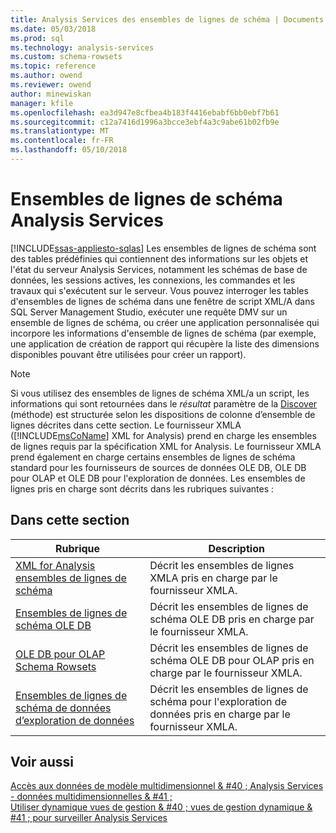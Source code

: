 ```yaml
---
title: Analysis Services des ensembles de lignes de schéma | Documents Microsoft
ms.date: 05/03/2018
ms.prod: sql
ms.technology: analysis-services
ms.custom: schema-rowsets
ms.topic: reference
ms.author: owend
ms.reviewer: owend
author: minewiskan
manager: kfile
ms.openlocfilehash: ea3d947e8cfbea4b183f4416ebabf6bb0ebf7b61
ms.sourcegitcommit: c12a7416d1996a3bcce3ebf4a3c9abe61b02fb9e
ms.translationtype: MT
ms.contentlocale: fr-FR
ms.lasthandoff: 05/10/2018
---
```

# <a name="analysis-services-schema-rowsets"></a>Ensembles de lignes de schéma Analysis Services
[!INCLUDE[ssas-appliesto-sqlas](../../includes/ssas-appliesto-sqlas.md)]
  Les ensembles de lignes de schéma sont des tables prédéfinies qui contiennent des informations sur les objets et l'état du serveur Analysis Services, notamment les schémas de base de données, les sessions actives, les connexions, les commandes et les travaux qui s'exécutent sur le serveur. Vous pouvez interroger les tables d'ensembles de lignes de schéma dans une fenêtre de script XML/A dans SQL Server Management Studio, exécuter une requête DMV sur un ensemble de lignes de schéma, ou créer une application personnalisée qui incorpore les informations d'ensemble de lignes de schéma (par exemple, une application de création de rapport qui récupère la liste des dimensions disponibles pouvant être utilisées pour créer un rapport).  
  
> [!NOTE]  
>  Si vous utilisez des ensembles de lignes de schéma XML/a un script, les informations qui sont retournées dans le *résultat* paramètre de la [Discover](../../analysis-services/xmla/xml-elements-methods-discover.md) (méthode) est structurée selon les dispositions de colonne d’ensemble de lignes décrites dans cette section. Le fournisseur XMLA ([!INCLUDE[msCoName](../../includes/msconame-md.md)] XML for Analysis) prend en charge les ensembles de lignes requis par la spécification XML for Analysis. Le fournisseur XMLA prend également en charge certains ensembles de lignes de schéma standard pour les fournisseurs de sources de données OLE DB, OLE DB pour OLAP et OLE DB pour l'exploration de données. Les ensembles de lignes pris en charge sont décrits dans les rubriques suivantes :  
  
## <a name="in-this-section"></a>Dans cette section  
  
|Rubrique| Description|  
|-----------|-----------------|  
|[XML for Analysis ensembles de lignes de schéma](../../analysis-services/schema-rowsets/xml/xml-for-analysis-schema-rowsets.md)|Décrit les ensembles de lignes XMLA pris en charge par le fournisseur XMLA.|  
|[Ensembles de lignes de schéma OLE DB](../../analysis-services/schema-rowsets/ole-db/ole-db-schema-rowsets.md)|Décrit les ensembles de lignes de schéma OLE DB pris en charge par le fournisseur XMLA.|  
|[OLE DB pour OLAP Schema Rowsets](../../analysis-services/schema-rowsets/ole-db-olap/ole-db-for-olap-schema-rowsets.md)|Décrit les ensembles de lignes de schéma OLE DB pour OLAP pris en charge par le fournisseur XMLA.|  
|[Ensembles de lignes de schéma de données d’exploration de données](../../analysis-services/schema-rowsets/data-mining/data-mining-schema-rowsets.md)|Décrit les ensembles de lignes de schéma pour l'exploration de données pris en charge par le fournisseur XMLA.|  
  
## <a name="see-also"></a>Voir aussi  
 [Accès aux données de modèle multidimensionnel & #40 ; Analysis Services - données multidimensionnelles & #41 ;](../../analysis-services/multidimensional-models/mdx/multidimensional-model-data-access-analysis-services-multidimensional-data.md)   
 [Utiliser dynamique vues de gestion & #40 ; vues de gestion dynamique & #41 ; pour surveiller Analysis Services](../../analysis-services/instances/use-dynamic-management-views-dmvs-to-monitor-analysis-services.md)  
  
  
